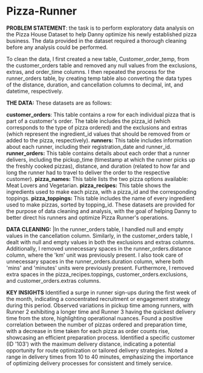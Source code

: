 # Pizza-Runner
**PROBLEM STATEMENT**: the task is to perform exploratory data analysis on the Pizza House Dataset to help Danny optimize his newly established pizza business. The data provided in the dataset required a thorough cleaning before any analysis could be performed.

To clean the data, I first created a new table, Customer_order_temp, from the customer_orders table and removed any null values from the exclusions, extras, and order_time columns. I then repeated the process for the runner_orders table, by creating temp table  also converting the data types of the distance, duration, and cancellation columns to decimal, int, and datetime, respectively. 

**THE DATA:**
These datasets are as follows:

**customer_orders**: This table contains a row for each individual pizza that is part of a customer's order. The table includes the pizza_id (which corresponds to the type of pizza ordered) and the exclusions and extras (which represent the ingredient_id values that should be removed from or added to the pizza, respectively).
**runners:** This table includes information about each runner, including their registration_date and runner_id.
**runner_orders:** This table contains details about each order that a runner delivers, including the pickup_time (timestamp at which the runner picks up the freshly cooked pizzas), distance, and duration (related to how far and long the runner had to travel to deliver the order to the respective customer).
**pizza_names:** This table lists the two pizza options available: Meat Lovers and Vegetarian.
**pizza_recipes:** This table shows the ingredients used to make each pizza, with a pizza_id and the corresponding toppings.
**pizza_toppings:** This table includes the name of every ingredient used to make pizzas, sorted by topping_id.
These datasets are provided for the purpose of data cleaning and analysis, with the goal of helping Danny to better direct his runners and optimize Pizza Runner's operations.

**DATA CLEANING:**
|In the runner_orders table, I handled null and empty values in the cancellation column.
Similarly, in the customer_orders table, I dealt with null and empty values in both the exclusions and extras columns.
Additionally, I removed unnecessary spaces in the runner_orders.distance column, where the 'km' unit was previously present.
I also took care of unnecessary spaces in the runner_orders.duration column, where both 'mins' and 'minutes' units were previously present.
Furthermore, I removed extra spaces in the pizza_recipes.toppings, customer_orders.exclusions, and customer_orders.extras columns.

**KEY INSIGHTS**
Identified a surge in runner sign-ups during the first week of the month, indicating a concentrated recruitment or engagement strategy during this period.
Observed variations in pickup time among runners, with Runner 2 exhibiting a longer time and Runner 3 having the quickest delivery time from the store, highlighting operational nuances.
Found a positive correlation between the number of pizzas ordered and preparation time, with a decrease in time taken for each pizza as order counts rise, showcasing an efficient preparation process.
Identified a specific customer (ID '103') with the maximum delivery distance, indicating a potential opportunity for route optimization or tailored delivery strategies.
Noted a range in delivery times from 10 to 40 minutes, emphasizing the importance of optimizing delivery processes for consistent and timely service.

